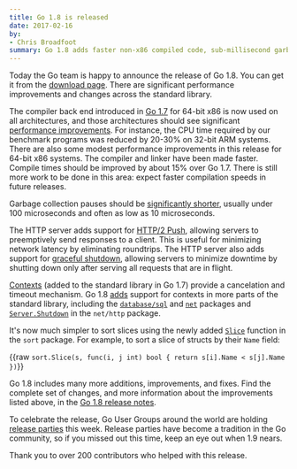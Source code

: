```yaml
---
title: Go 1.8 is released
date: 2017-02-16
by:
- Chris Broadfoot
summary: Go 1.8 adds faster non-x86 compiled code, sub-millisecond garbage collection pauses, HTTP/2 push, and more.
---
```



Today the Go team is happy to announce the release of Go 1.8.
You can get it from the [download page](https://golang.org/dl/).
There are significant performance improvements and changes across the standard library.

The compiler back end introduced in [Go 1.7](https://blog.golang.org/go1.7) for 64-bit x86 is now used
on all architectures, and those architectures should see significant [performance improvements](https://golang.org/doc/go1.8#compiler).
For instance, the CPU time required by our benchmark programs was reduced by 20-30% on 32-bit ARM systems.
There are also some modest performance improvements in this release for 64-bit x86 systems.
The compiler and linker have been made faster.
Compile times should be improved by about 15% over Go 1.7.
There is still more work to be done in this area: expect faster compilation speeds in future releases.

Garbage collection pauses should be [significantly shorter](https://golang.org/doc/go1.8#gc),
usually under 100 microseconds and often as low as 10 microseconds.

The HTTP server adds support for [HTTP/2 Push](https://golang.org/doc/go1.8#h2push),
allowing servers to preemptively send responses to a client.
This is useful for minimizing network latency by eliminating roundtrips.
The HTTP server also adds support for [graceful shutdown](https://golang.org/doc/go1.8#http_shutdown),
allowing servers to minimize downtime by shutting down only after serving all requests that are in flight.

[Contexts](https://golang.org/pkg/context/) (added to the standard library in Go 1.7)
provide a cancelation and timeout mechanism.
Go 1.8 [adds](https://golang.org/doc/go1.8#more_context) support for contexts in more parts of the standard library,
including the [`database/sql`](https://golang.org/pkg/database/sql) and [`net`](https://golang.org/pkg/net) packages
and [`Server.Shutdown`](http://beta.golang.org/pkg/net/http/#Server.Shutdown) in the `net/http` package.

It's now much simpler to sort slices using the newly added [`Slice`](https://golang.org/pkg/sort/#Slice)
function in the `sort` package. For example, to sort a slice of structs by their `Name` field:

{{raw `
	sort.Slice(s, func(i, j int) bool { return s[i].Name < s[j].Name })
`}}

Go 1.8 includes many more additions, improvements, and fixes.
Find the complete set of changes, and more information about the improvements listed above, in the
[Go 1.8 release notes](https://golang.org/doc/go1.8.html).

To celebrate the release, Go User Groups around the world are holding [release parties](https://github.com/golang/go/wiki/Go-1.8-release-party) this week.
Release parties have become a tradition in the Go community, so if you missed out this time, keep an eye out when 1.9 nears.

Thank you to over 200 contributors who helped with this release.
